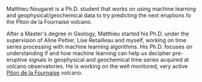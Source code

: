 Matthieu Nougaret is a Ph.D. student that works on using machine learning and geophysical/geochemical data to try predicting the next eruptions fo the Piton de la Fournaise volcano.

After a Master's degree in Geology, Matthieu started his Ph.D. under the supervision of Aline Peltier, Lise Retailleau and myself, working on time series processing with machine learning algorithms. His Ph.D. focuses on understanding if and how machine learning can help us decipher pre-eruptive signals in geophysical and geochemical time series acquired at volcano observatories. He is working on the well monitored, very active [Piton de la Fournaise](https://www.ipgp.fr/observation/ovs/ovpf/) volcano.
